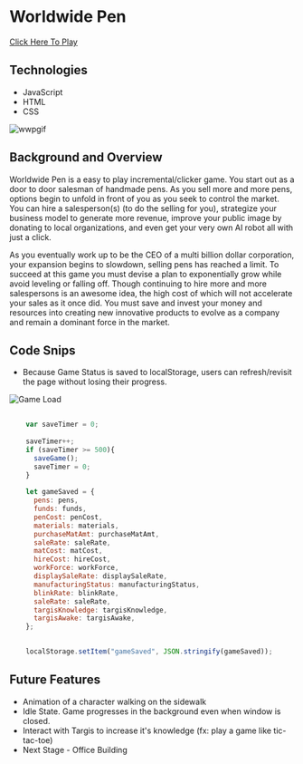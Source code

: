 # Worldwide Pen

[Click Here To Play](https://kenneth-liang.github.io/WorldwidePen/)

## Technologies
* JavaScript
* HTML
* CSS

![wwpgif](https://user-images.githubusercontent.com/59374267/98048335-4efdc380-1de2-11eb-8b33-58a0057508a5.gif)



## Background and Overview
Worldwide Pen is a easy to play incremental/clicker game. You start out as a door to door salesman of handmade pens. As you sell more and more pens, options begin to unfold in front of you as you seek to control the market. You can hire a salesperson(s) (to do the selling for you), strategize your business model to generate more revenue, improve your public image by donating to local organizations, and even get your very own AI robot all with just a click. 

As you eventually work up to be the CEO of a multi billion dollar corporation, your expansion begins to slowdown, selling pens has reached a limit. To succeed at this game you must devise a plan to exponentially grow while avoid leveling or falling off. Though continuing to hire more and more salespersons is an awesome idea, the high cost of which will not accelerate your sales as it once did. You must save and invest your money and resources into creating new innovative products to evolve as a company and remain a dominant force in the market. 

## Code Snips
* Because Game Status is saved to localStorage, users can refresh/revisit the page without losing their progress.

![Game Load](https://user-images.githubusercontent.com/59374267/90359964-20f0ba80-e00f-11ea-805f-8cd5b1b2dc2f.png)


```javascript
     
    var saveTimer = 0;
    
    saveTimer++;
    if (saveTimer >= 500){
      saveGame();
      saveTimer = 0;
    }
    
    let gameSaved = {
      pens: pens,
      funds: funds,
      penCost: penCost,
      materials: materials,
      purchaseMatAmt: purchaseMatAmt,
      saleRate: saleRate,
      matCost: matCost,
      hireCost: hireCost,
      workForce: workForce,
      displaySaleRate: displaySaleRate,
      manufacturingStatus: manufacturingStatus,
      blinkRate: blinkRate,
      saleRate: saleRate,
      targisKnowledge: targisKnowledge,
      targisAwake: targisAwake,
    };
    

    localStorage.setItem("gameSaved", JSON.stringify(gameSaved));
```

## Future Features
* Animation of a character walking on the sidewalk
* Idle State. Game progresses in the background even when window is closed. 
* Interact with Targis to increase it's knowledge (fx: play a game like tic-tac-toe)
* Next Stage - Office Building
